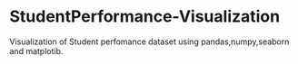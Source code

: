 # StudentPerformance-Visualization
Visualization of Student perfomance dataset using pandas,numpy,seaborn and matplotib.
